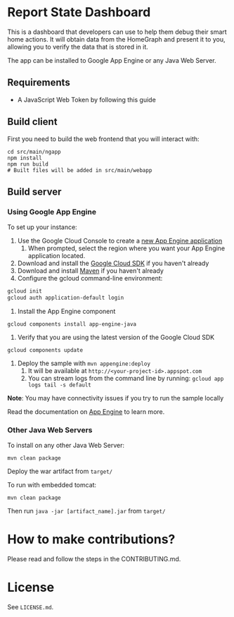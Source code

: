 # Report State Dashboard
This is a dashboard that developers can use to help them debug their smart home actions.
It will obtain data from the HomeGraph and present it to you, allowing you to verify the
data that is stored in it.

The app can be installed to Google App Engine or any Java Web Server.

## Requirements
* A JavaScript Web Token by following this guide

## Build client

First you need to build the web frontend that you will interact with:

```
cd src/main/ngapp
npm install
npm run build
# Built files will be added in src/main/webapp
```

## Build server

### Using Google App Engine
To set up your instance:

1. Use the Google Cloud Console to create a [new App Engine application](https://console.cloud.google.com/projectselector/appengine/create?lang=java&st=true&_ga=2.118087439.-783977692.1527806171)
    1. When prompted, select the region where you want your App Engine application located.
1. Download and install the [Google Cloud SDK](https://cloud.google.com/sdk/docs/) if you haven't already
1. Download and install [Maven](https://cloud.google.com/appengine/docs/standard/java/tools/using-maven) if you haven't already
1. Configure the gcloud command-line environment:

```bash
gcloud init
gcloud auth application-default login
```

1. Install the App Engine component

```
gcloud components install app-engine-java
```

1. Verify that you are using the latest version of the Google Cloud SDK

```
gcloud components update
```

1. Deploy the sample with `mvn appengine:deploy`
    1. It will be available at `http://<your-project-id>.appspot.com`
    1. You can stream logs from the command line by running: `gcloud app logs tail -s default`

**Note**: You may have connectivity issues if you try to run the sample locally

Read the documentation on [App Engine](https://cloud.google.com/appengine/docs/standard/java/quickstart) to learn more.

### Other Java Web Servers
To install on any other Java Web Server:

`mvn clean package`

Deploy the war artifact from `target/`

To run with embedded tomcat:

`mvn clean package`

Then run `java -jar [artifact_name].jar` from `target/`

# How to make contributions?
Please read and follow the steps in the CONTRIBUTING.md.

# License
See `LICENSE.md`.